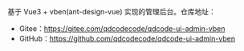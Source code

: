 基于 Vue3 + vben(ant-design-vue) 实现的管理后台。仓库地址：

* Gitee：<https://gitee.com/qdcodecode/qdcode-ui-admin-vben>
* GitHub：<https://github.com/qdcodecode/qdcode-ui-admin-vben>
